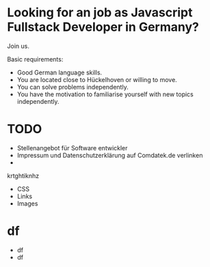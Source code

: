 # Looking for an job as Javascript Fullstack Developer in Germany?

Join us.

Basic requirements:

- Good German language skills.
- You are located close to Hückelhoven or willing to move.
- You can solve problems independently.
- You have the motivation to familiarise yourself with new topics independently.

# TODO

- Stellenangebot für Software entwickler
- Impressum und Datenschutzerklärung auf Comdatek.de verlinken
- 

krtghtiknhz
- CSS
- Links
- Images

# df

- df
- df



